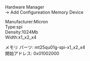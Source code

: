 Hardware Manager  
-> Add Configureation Memory Device  

Manufacturer:Micron  
Type:spi  
Density:1024Mb  
Width:x1_x2_x4  

メモリ パーツ: mt25qu01g-spi-x1_x2_x4  
開始アドレス: 0x01002000  